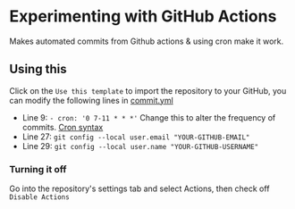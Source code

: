 # Experimenting with GitHub Actions

Makes automated commits from Github actions & using cron make it work.

## Using this 
Click on the `Use this template` to import the repository to your GitHub, you can modify the following lines in [commit.yml](https://github.com/Mleng89/commit-test/blob/main/.github/workflows/commit.yml)

- Line 9: `- cron: '0 7-11 * * *'` Change this to alter the frequency of commits. [Cron syntax](https://crontab.guru/)
- Line 27: `git config --local user.email "YOUR-GITHUB-EMAIL"` 
- Line 29: `git config --local user.name "YOUR-GITHUB-USERNAME"`

### Turning it off
Go into the repository's settings tab and select Actions, then check off `Disable Actions`  
